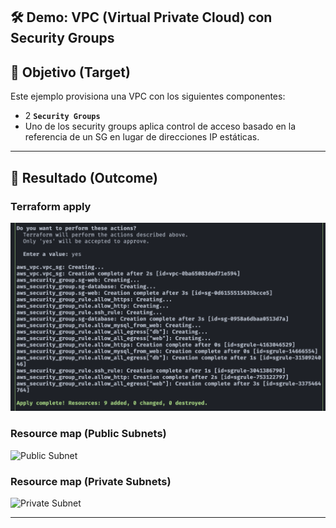 ## 🛠️ Demo: VPC (Virtual Private Cloud) con Security Groups

## 🎯 Objetivo (Target)
Este ejemplo provisiona una VPC con los siguientes componentes:
- 2 **`Security Groups`**
- Uno de los security groups aplica control de acceso basado en la referencia de un SG en lugar de direcciones IP estáticas.

---

## 🚀 Resultado (Outcome)
### Terraform apply
![Private Subnet](assets/imagenes/terraform_apply.png)
### Resource map (Public Subnets)
![Public Subnet](assets/imagenes/public_subnets.png)
### Resource map (Private Subnets)
![Private Subnet](assets/imagenes/private_subnets.png)

---